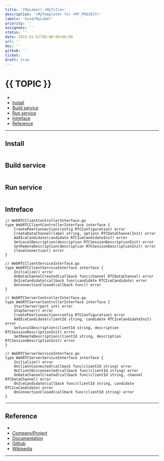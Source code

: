 ```yaml
---
title: '[MyLabel] <MyTitle>'
description: '<MyTemplate> for <MY_PROJECT>'
labels: 'kind/MyLabel'
priority: ''
assignees: ''
status: ''
date: 2022-01-01T00:00:00+08:00
url: ''
doc: ''
github: ''
ticket:
draft: true
---
```


# {{ TOPIC }} <!-- omit in toc -->

- [](#)
- [Install](#install)
- [Build service](#build-service)
- [Run service](#run-service)
- [Intreface](#intreface)
- [Reference](#reference)

---

## [](<URL>)

## Install

```bash

```

## Build service

```bash

```

## Run service

```bash

```

## Intreface

```golang
// WebRTCClientControllerInterface.go
type WebRTCClientControllerInterface interface {
    CreatePeerConnection(config RTCConfiguration) error
    CreateDataChannel(label string, options RTCDataChannelInit) error
    AddIceCandidate(candidate RTCIceCandidateInit) error
    SetLocalDescription(description RTCSessionDescriptionInit) error
    SetRemoteDescription(description RTCSessionDescriptionInit) error
    CloseConnection() error
}
```

```golang
// WebRTCClientServiceInterface.go
type WebRTCClientServiceInterface interface {
    Initialize() error
    OnDataChannelCreated(callback func(channel RTCDataChannel) error
    OnIceCandidate(callback func(candidate RTCIceCandidate) error
    OnConnectionClosed(callback func() error
}
```

```golang
// WebRTCServerControllerInterface.go
type WebRTCServerControllerInterface interface {
    StartServer(port int) error
    StopServer() error
    CreatePeerConnection(config RTCConfiguration) error
    AddIceCandidate(clientId string, candidate RTCIceCandidateInit) error
    SetLocalDescription(clientId string, description RTCSessionDescriptionInit) error
    SetRemoteDescription(clientId string, description RTCSessionDescriptionInit) error
}
```

```golang
// WebRTCServerServiceInterface.go
type WebRTCServerServiceInterface interface {
    Initialize() error
    OnClientConnected(callback func(clientId string) error
    OnClientDisconnected(callback func(clientId string) error
    OnDataChannelCreated(callback func(clientId string, channel RTCDataChannel) error
    OnIceCandidate(callback func(clientId string, candidate RTCIceCandidate) error
    OnConnectionClosed(callback func(clientId string) error
}
```

---

## Reference

- [](<URL>)
- [Company/Project](<https://{{ GITHUB_PROJECT }}.io/>)
- [Documentation](<https://{{ GITHUB_PROJECT }}.io/doc>)
- [Github](<https://github.com/{{ GITHUB_USER }}/{{ GITHUB_PROJECT }}>)
- [Wikipedia](<https://en.wikipedia.org/wiki/{{ TOPIC }}>)

---

